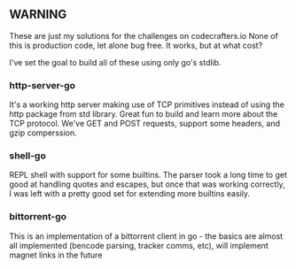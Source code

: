 ## WARNING

These are just my solutions for the challenges on codecrafters.io
None of this is production code, let alone bug free. It works, but at what cost?

I've set the goal to build all of these using only go's stdlib.

### http-server-go

It's a working http server making use of TCP primitives instead of using the http package from std library. Great fun to build and learn more about the TCP protocol. We've GET and POST requests, support some headers, and gzip comperssion.

### shell-go
REPL shell with support for some builtins. The parser took a long time to get good at handling quotes and escapes, but once that was working correctly, I was left with a pretty good set for extending more builtins easily.

### bittorrent-go
This is an implementation of a bittorrent client in go - the basics are almost all implemented (bencode parsing, tracker comms, etc), will implement magnet links in the future
